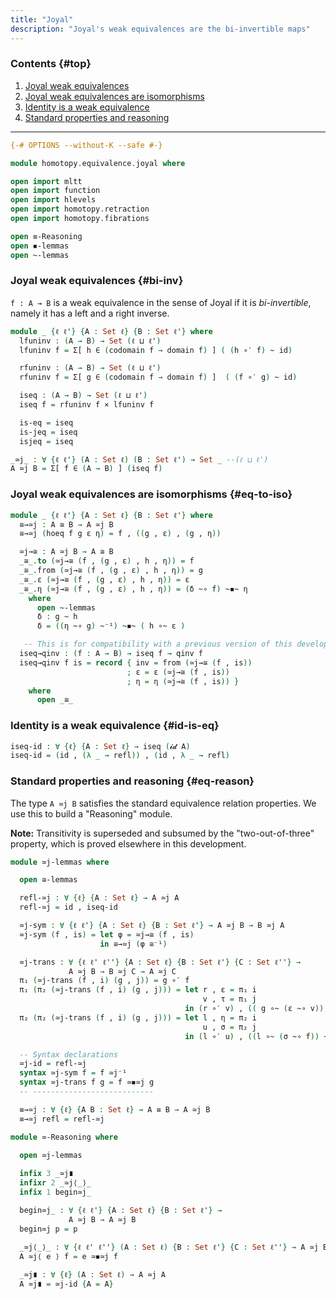 ```yaml
---
title: "Joyal"
description: "Joyal's weak equivalences are the bi-invertible maps"
---
```


### Contents {#top}

1. [Joyal weak equivalences](#bi-inv)
1. [Joyal weak equivalences are isomorphisms](#eq-to-iso)
1. [Identity is a weak equivalence](#id-is-eq)
1. [Standard properties and reasoning](#eq-reason)

--------------------------------------------------


```agda
{-# OPTIONS --without-K --safe #-}

module homotopy.equivalence.joyal where

open import mltt
open import function
open import hlevels
open import homotopy.retraction
open import homotopy.fibrations

open ≡-Reasoning
open ◾-lemmas
open ~-lemmas
```

### Joyal weak equivalences {#bi-inv}

`f : A → B` is a weak equivalence in the sense of Joyal if it is
*bi-invertible*, namely it has a left and a right inverse.

```agda
module _ {ℓ ℓ'} {A : Set ℓ} {B : Set ℓ'} where
  lfuninv : (A → B) → Set (ℓ ⊔ ℓ')
  lfuninv f = Σ[ h ∈ (codomain f → domain f) ] ( (h ∘′ f) ~ id)

  rfuninv : (A → B) → Set (ℓ ⊔ ℓ')
  rfuninv f = Σ[ g ∈ (codomain f → domain f) ]  ( (f ∘′ g) ~ id)

  iseq : (A → B) → Set (ℓ ⊔ ℓ')
  iseq f = rfuninv f × lfuninv f

  is-eq = iseq
  is-jeq = iseq
  isjeq = iseq

_≃j_ : ∀ {ℓ ℓ'} (A : Set ℓ) (B : Set ℓ') → Set _ --(ℓ ⊔ ℓ')
A ≃j B = Σ[ f ∈ (A → B) ] (iseq f)
```

### Joyal weak equivalences are isomorphisms {#eq-to-iso}

```agda
module _ {ℓ ℓ'} {A : Set ℓ} {B : Set ℓ'} where
  ≅→≃j : A ≅ B → A ≃j B
  ≅→≃j (hoeq f g ε η) = f , ((g , ε) , (g , η))

  ≃j→≅ : A ≃j B → A ≅ B
  _≅_.to (≃j→≅ (f , (g , ε) , h , η)) = f
  _≅_.from (≃j→≅ (f , (g , ε) , h , η)) = g
  _≅_.ε (≃j→≅ (f , (g , ε) , h , η)) = ε
  _≅_.η (≃j→≅ (f , (g , ε) , h , η)) = (δ ~∘ f) ~◾~ η
    where
      open ~-lemmas
      δ : g ~ h
      δ = ((η ~∘ g) ~⁻¹) ~◾~ ( h ∘~ ε )

   -- This is for compatibility with a previous version of this development
  iseq→qinv : (f : A → B) → iseq f → qinv f
  iseq→qinv f is = record { inv = from (≃j→≅ (f , is))
                          ; ε = ε (≃j→≅ (f , is))
                          ; η = η (≃j→≅ (f , is)) }
    where
      open _≅_
```

### Identity is a weak equivalence {#id-is-eq}

```agda
iseq-id : ∀ {ℓ} {A : Set ℓ} → iseq (𝓲𝓭 A)
iseq-id = (id , (λ _ → refl)) , (id , λ _ → refl)
```

### Standard properties and reasoning {#eq-reason}

The type `A ≃j B` satisfies the standard equivalence relation
properties. We use this to build a "Reasoning" module.

**Note:** Transitivity is superseded and subsumed by the
  "two-out-of-three" property, which is proved elsewhere in this
  development.

```agda
module ≃j-lemmas where

  open ≅-lemmas

  refl-≃j : ∀ {ℓ} {A : Set ℓ} → A ≃j A
  refl-≃j = id , iseq-id

  ≃j-sym : ∀ {ℓ ℓ'} {A : Set ℓ} {B : Set ℓ'} → A ≃j B → B ≃j A
  ≃j-sym (f , is) = let φ = ≃j→≅ (f , is) 
                    in ≅→≃j (φ ≅⁻¹)

  ≃j-trans : ∀ {ℓ ℓ' ℓ''} {A : Set ℓ} {B : Set ℓ'} {C : Set ℓ''} →
             A ≃j B → B ≃j C → A ≃j C
  π₁ (≃j-trans (f , i) (g , j)) = g ∘′ f
  π₁ (π₂ (≃j-trans (f , i) (g , j))) = let r , ε = π₁ i
                                           v , τ = π₁ j
                                       in (r ∘′ v) , (( g ∘~ (ε ~∘ v)) ~◾~ τ)
  π₂ (π₂ (≃j-trans (f , i) (g , j))) = let l , η = π₂ i
                                           u , σ = π₂ j
                                       in (l ∘′ u) , ((l ∘~ (σ ~∘ f)) ~◾~ η)

  -- Syntax declarations
  ≃j-id = refl-≃j
  syntax ≃j-sym f = f ≃j⁻¹
  syntax ≃j-trans f g = f ≃◾≃j g
  -- ---------------------------

  ≡→≃j : ∀ {ℓ} {A B : Set ℓ} → A ≡ B → A ≃j B
  ≡→≃j refl = refl-≃j

module ≃-Reasoning where
  
  open ≃j-lemmas

  infix 3 _≃j∎
  infixr 2 _≃j⟨_⟩_
  infix 1 begin≃j_

  begin≃j_ : ∀ {ℓ ℓ'} {A : Set ℓ} {B : Set ℓ'} →
             A ≃j B → A ≃j B
  begin≃j p = p
  
  _≃j⟨_⟩_ : ∀ {ℓ ℓ' ℓ''} (A : Set ℓ) {B : Set ℓ'} {C : Set ℓ''} → A ≃j B → B ≃j C → A ≃j C
  A ≃j⟨ e ⟩ f = e ≃◾≃j f

  _≃j∎ : ∀ {ℓ} (A : Set ℓ) → A ≃j A
  A ≃j∎ = ≃j-id {A = A}
```
